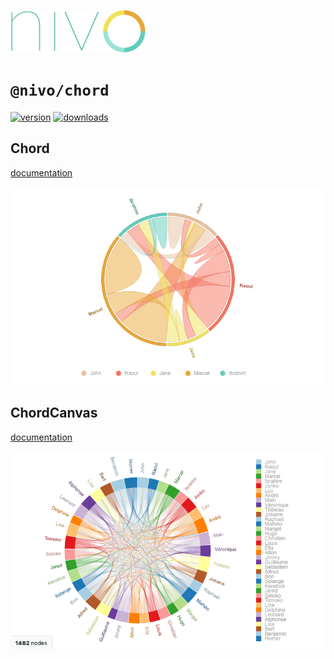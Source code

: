 <a href="https://nivo.rocks"><img alt="nivo" src="https://raw.githubusercontent.com/plouc/nivo/master/nivo.png" width="216" height="68"/></a>

# `@nivo/chord`

[![version](https://img.shields.io/npm/v/@nivo/chord?style=for-the-badge)](https://www.npmjs.com/package/@nivo/chord)
[![downloads](https://img.shields.io/npm/dm/@nivo/chord?style=for-the-badge)](https://www.npmjs.com/package/@nivo/chord)

## Chord

[documentation](http://nivo.rocks/chord)

![Chord](https://raw.githubusercontent.com/plouc/nivo/master/website/src/assets/captures/chord.png)

## ChordCanvas

[documentation](http://nivo.rocks/chord/canvas)

![ChordCanvas](https://raw.githubusercontent.com/plouc/nivo/master/website/src/assets/captures/chord-canvas.png)
